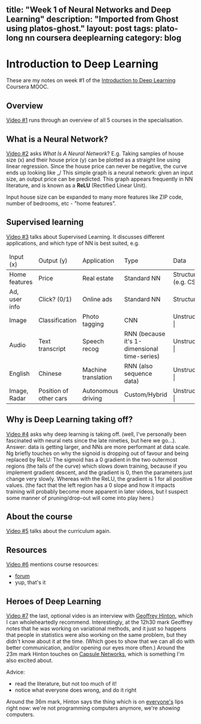 title: "Week 1 of Neural Networks and Deep Learning"
description: "Imported from Ghost using platos-ghost."
layout: post
tags: plato-long nn coursera deeplearning
category: blog
---

# Introduction to Deep Learning

These are my notes on week #1 of the [Introduction to Deep Learning](https://www.coursera.org/learn/neural-networks-deep-learning/) Coursera MOOC.

## Overview

[Video #1](https://www.coursera.org/learn/neural-networks-deep-learning/lecture/Cuf2f/welcome) runs through an overview of all 5 courses in the specialisation.

## What is a Neural Network?

[Video #2](https://www.coursera.org/learn/neural-networks-deep-learning/lecture/eAE2G/what-is-a-neural-network) asks *What Is A Neural Network*?
E.g. Taking samples of house size (x) and their house price (y) can be plotted as a straight line using linear regression. Since the house price can never be negative, the curve ends up looking like _/
This simple graph is a neural network: given an input size, an output price can be predicted.
This graph appears frequently in NN literature, and is known as a **ReLU** (Rectified Linear Unit).

Input house size can be expanded to many more features like ZIP code, number of bedrooms, etc - "home features".

## Supervised learning

[Video #3](https://www.coursera.org/learn/neural-networks-deep-learning/lecture/2c38r/supervised-learning-with-neural-networks) talks about Supervised Learning.
It discusses different applications, and which type of NN is best suited, e.g.

<table>
<thead>
<tr>
<td>Input (x)</td>
<td>Output (y)</td>
<td>Application</td>
<td>Type</td>
<td>Data</td>
</tr>
</thead>
<tr>
<td>Home features</td>
<td>Price</td>
<td>Real estate</td>
<td>Standard NN</td>
<td>Structured (e.g. CSV)</td>
</tr>
<tr>
<td>Ad, user info</td>
<td>Click? (0/1)</td>
<td>Online ads</td>
<td>Standard NN</td>
<td>Structured |
</tr>
<tr>
<td>Image</td>
<td>Classification</td>
<td>Photo tagging</td>
<td>CNN</td>
<td>Unstructured |
</tr>
<tr>
<td>Audio</td>
<td>Text transcript</td>
<td>Speech recog</td>
<td>RNN (because it's 1-dimensional time-series)</td>
<td>Unstructured |
</tr>
<tr>
<td>English</td>
<td>Chinese</td>
<td>Machine translation</td>
<td>RNN (also sequence data)</td>
<td>Unstructured |
</tr>
<tr>
<td>Image, Radar</td>
<td>Position of other cars</td>
<td>Autonomous driving</td>
<td>Custom/Hybrid</td>
<td>Unstructured |
</tr>
</table>

## Why is Deep Learning taking off?

[Video #4](https://www.coursera.org/learn/neural-networks-deep-learning/lecture/praGm/why-is-deep-learning-taking-off) asks why deep learning is taking off. (well, I've personally been fascinated with neural nets since the late nineties, but here we go...).
Answer: data is getting larger, and NNs are more performant at data scale.
Ng briefly touches on why the signoid is dropping out of favour and being replaced by ReLU: The sigmoid has a 0 gradient in the two outermost regions (the tails of the curve) which slows down training, because if you implement gradient descent, and the gradient is 0, then the parameters just change very slowly. Whereas with the ReLU, the gradient is 1 for all positive values. (the fact that the left region has a 0 slope and how it impacts training will probably become more apparent in later videos, but I suspect some manner of pruning/drop-out will come into play here.)

## About the course

[Video #5](https://www.coursera.org/learn/neural-networks-deep-learning/lecture/6A3es/about-this-course) talks about the curriculum again.

## Resources

[Video #6](https://www.coursera.org/learn/neural-networks-deep-learning/lecture/2PhD4/course-resources) mentions course resources:

- [forum](https://www.coursera.org/learn/neural-networks-deep-learning/discussions)
- yup, that's it

## Heroes of Deep Learning

[Video #7](https://www.coursera.org/learn/neural-networks-deep-learning/lecture/dcm5r/geoffrey-hinton-interview) the last, optional video is an interview with [Geoffrey Hinton](https://en.wikipedia.org/wiki/Geoffrey_Hinton), which I can wholeheartedly recommend. Interestingly, at the 12h30 mark Geoffrey notes that he was working on variational methods, and it just so happens that people in statistics were also working on the same problem, but they didn't know about it at the time. (Which goes to show that we can all do with better communication, and/or opening our eyes more often.)
Around the 23m mark Hinton touches on [Capsule Networks](https://www.youtube.com/watch?v=rTawFwUvnLE), which is something I'm also excited about.

Advice:

- read the literature, but not too much of it!
- notice what everyone does wrong, and do it right

Around the 36m mark, Hinton says the thing which is on [everyone's](https://medium.com/@karpathy/software-2-0-a64152b37c35) lips right now: we're not programming computers anymore, we're *showing* computers.


